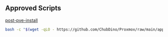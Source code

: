 ## Approved Scripts
[post-pve-install](https://github.com/ChubDino/Proxmox/blob/main/approved/post-pve-install.sh)

```bash
bash -c "$(wget -qLO - https://github.com/ChubDino/Proxmox/raw/main/approved/post-pve-install.sh)"
```